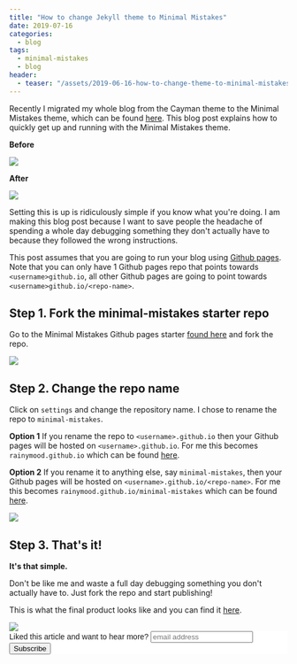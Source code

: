 ```yaml
---
title: "How to change Jekyll theme to Minimal Mistakes"
date: 2019-07-16
categories:
  - blog
tags:
  - minimal-mistakes
  - blog
header:
  - teaser: "/assets/2019-06-16-how-to-change-theme-to-minimal-mistakes/teaser.jpg"
---
```


Recently I migrated my whole blog from the Cayman theme to the Minimal Mistakes theme, which can be found [here](https://mmistakes.github.io/minimal-mistakes/). This blog post explains how to quickly get up and running with the Minimal Mistakes theme.

**Before**

<img src="/assets/2019-06-16-how-to-change-theme-to-minimal-mistakes/blog-cayman-theme.jpg">

**After**

<img src="/assets/2019-06-16-how-to-change-theme-to-minimal-mistakes/blog-minimal-mistakes-theme.jpg">

Setting this is up is ridiculously simple if you know what you're doing. I am making this blog post because I want to save people the headache of spending a whole day debugging something they don't actually have to because they followed the wrong instructions.

This post assumes that you are going to run your blog using [Github pages](https://pages.github.com). Note that you can only have 1 Github pages repo that points towards `<username>github.io`, all other Github pages are going to point towards `<username>github.io/<repo-name>`.

## Step 1. Fork the minimal-mistakes starter repo

Go to the Minimal Mistakes Github pages starter [found here](https://github.com/mmistakes/mm-github-pages-starter) and fork the repo.

<img src="/assets/2019-06-16-how-to-change-theme-to-minimal-mistakes/001-fork.jpg">

## Step 2. Change the repo name

Click on `settings` and change the repository name. I chose to rename the repo to `minimal-mistakes`.

**Option 1** If you rename the repo to `<username>.github.io` then your Github pages will be hosted on `<username>.github.io`. For me this becomes `rainymood.github.io` which can be found [here](https://rainymood.github.io).

**Option 2** If you rename it to anything else, say `minimal-mistakes`, then your Github pages will be hosted on `<username>.github.io/<repo-name>`. For me this becomes `rainymood.github.io/minimal-mistakes` which can be found [here](https://rainymood.github.io/minimal-mistakes).

<img src="/assets/2019-06-16-how-to-change-theme-to-minimal-mistakes/002-edit.jpg">

## Step 3. That's it!

**It's that simple.**

Don't be like me and waste a full day debugging something you don't actually have to. Just fork the repo and start publishing!

This is what the final product looks like and you can find it [here](https://rainymood.github.io/minimal-mistakes).

<img src="/assets/2019-06-16-how-to-change-theme-to-minimal-mistakes/003-done.jpg">



<!-- Begin Mailchimp Signup Form -->
<link href="//cdn-images.mailchimp.com/embedcode/horizontal-slim-10_7.css" rel="stylesheet" type="text/css">
<style type="text/css">
	#mc_embed_signup{background:#fff; clear:left; font:14px Helvetica,Arial,sans-serif; width:100%;}
	/* Add your own Mailchimp form style overrides in your site stylesheet or in this style block.
	   We recommend moving this block and the preceding CSS link to the HEAD of your HTML file. */
</style>
<div id="mc_embed_signup">
<form action="https://gmail.us3.list-manage.com/subscribe/post?u=92fe86c389878585bc87837e8&amp;id=50543deff9" method="post" id="mc-embedded-subscribe-form" name="mc-embedded-subscribe-form" class="validate" target="_blank" novalidate>
    <div id="mc_embed_signup_scroll">
	<label for="mce-EMAIL">Liked this article and want to hear more?</label>
	<input type="email" value="" name="EMAIL" class="email" id="mce-EMAIL" placeholder="email address" required>
    <!-- real people should not fill this in and expect good things - do not remove this or risk form bot signups-->
    <div style="position: absolute; left: -5000px;" aria-hidden="true"><input type="text" name="b_92fe86c389878585bc87837e8_50543deff9" tabindex="-1" value=""></div>
    <div class="clear"><input type="submit" value="Subscribe" name="subscribe" id="mc-embedded-subscribe" class="button"></div>
    </div>
</form>
</div>

<!--End mc_embed_signup-->
